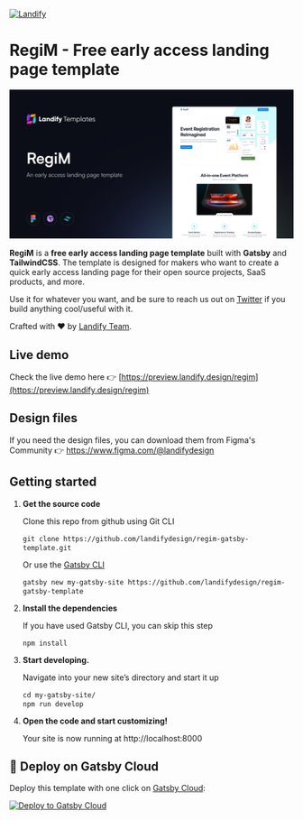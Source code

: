 <p>
  <a href="https://www.landify.design">
    <img alt="Landify" src="https://cdn.landify.design/img/logos/logo-dark.svg" />
  </a>
</p>

# RegiM - Free early access landing page template

![Regim early access template preview](./src/images/og-preview.jpg)

**RegiM** is a **free early access landing page template** built with **Gatsby** and **TailwindCSS**. The template is designed for makers who want to create a quick early access landing page for their open source projects, SaaS products, and more.

Use it for whatever you want, and be sure to reach us out on [Twitter](https://twitter.com/landifydesign) if you build anything cool/useful with it.

Crafted with ❤️ by [Landify Team](https://landify.design).

## Live demo

Check the live demo here 👉️ [https://preview.landify.design/regim](https://preview.landify.design/regim)

## Design files

If you need the design files, you can download them from Figma's Community 👉 https://www.figma.com/@landifydesign

## Getting started

1.  **Get the source code**

    Clone this repo from github using Git CLI

    ```shell
    git clone https://github.com/landifydesign/regim-gatsby-template.git
    ```

    Or use the [Gatsby CLI](https://www.npmjs.com/package/gatsby-cli)

    ```shell
    gatsby new my-gatsby-site https://github.com/landifydesign/regim-gatsby-template
    ```

2.  **Install the dependencies**

    If you have used Gatsby CLI, you can skip this step

    ```shell
    npm install
    ```

3.  **Start developing.**

    Navigate into your new site’s directory and start it up

    ```shell
    cd my-gatsby-site/
    npm run develop
    ```

4.  **Open the code and start customizing!**

    Your site is now running at http://localhost:8000

## 🚀 Deploy on Gatsby Cloud

Deploy this template with one click on [Gatsby Cloud](https://www.gatsbyjs.com/cloud/):

[<img src="https://www.gatsbyjs.com/deploynow.svg" alt="Deploy to Gatsby Cloud">](https://www.gatsbyjs.com/dashboard/deploynow?url=https://github.com/landifydesign/regim-gatsby-template)
